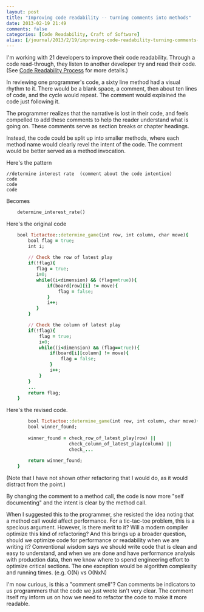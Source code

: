 ```yaml
---
layout: post
title: "Improving code readability -- turning comments into methods"
date: 2013-02-19 21:49
comments: false
categories: [Code Readability, Craft of Software]           
alias: [/journal/2013/2/19/improving-code-readability-turning-comments-into-methods.html]
---
```

                 
I'm working with 21 developers to improve their code readability. Through a code read-through, they listen to another developer try and read their code. (See [Code Readability Process]("http://sedano.org/journal/2011/3/30/code-readability-process.html") for more details.)

In reviewing one programmer's code, a sixty line method had a visual rhythm to it. There would be a blank space, a comment, then about ten lines of code, and the cycle would repeat. The comment would explained the code just following it. 

The programmer realizes that the narrative is lost in their code, and feels compelled to add these comments to help the reader understand what is going on. These comments serve as section breaks or chapter headings. 

Instead, the code could be split up into smaller methods, where each method name would clearly revel the intent of the code. The comment would be better served as a method invocation. 

Here's the pattern

```
//determine interest rate  (comment about the code intention)
code
code
code
```


Becomes

```ruby
    determine_interest_rate()
```

Here's the original code

```ruby
    bool Tictactoe::determine_game(int row, int column, char move){
        bool flag = true;
        int i;
    
        // Check the row of latest play
        if(!flag){
           flag = true;
           i=0;
           while((i<dimension) && (flag==true)){
               if(board[row][i] != move){
                   flag = false;
               }
               i++;
           }
        }

        // Check the column of latest play
        if(!flag){
            flag = true;
            i=0;
            while((i<dimension) && (flag==true)){
                if(board[i][column] != move){
                    flag = false;
                }
                i++;
            }
        }
        ...
        return flag;
    }
```

Here's the revised code.

```ruby
	    bool Tictactoe::determine_game(int row, int column, char move){
        bool winner_found;
    
        winner_found = check_row_of_latest_play(row) ||
                       check_column_of_latest_play(column) ||
                       check_...
        
        return winner_found;
    }
```

(Note that I have not shown other refactoring that I would do, as it would distract from the point.)

By changing the comment to a method call, the code is now more "self documenting" and the intent is clear by the method call.

When I suggested this to the programmer, she resisted the idea noting that a method call would affect performance. For a tic-tac-toe problem, this is a specious argument. However, is there merit to it? Will a modern compiler optimize this kind of refactoring? And this brings up a broader question, should we optimize code for performance or readability when we are writing it? Conventional wisdom says we should write code that is clean and easy to understand, and when we are done and have performance analysis with production data, then we know where to spend engineering effort to optimize critical sections. The one exception would be algorithm complexity and running times. (e.g. O(N) vs O(NxN) 

I'm now curious, is this a "comment smell"? Can comments be indicators to us programmers that the code we just wrote isn't very clear. The comment itself my inform us on how we need to refactor the code to make it more readable.
